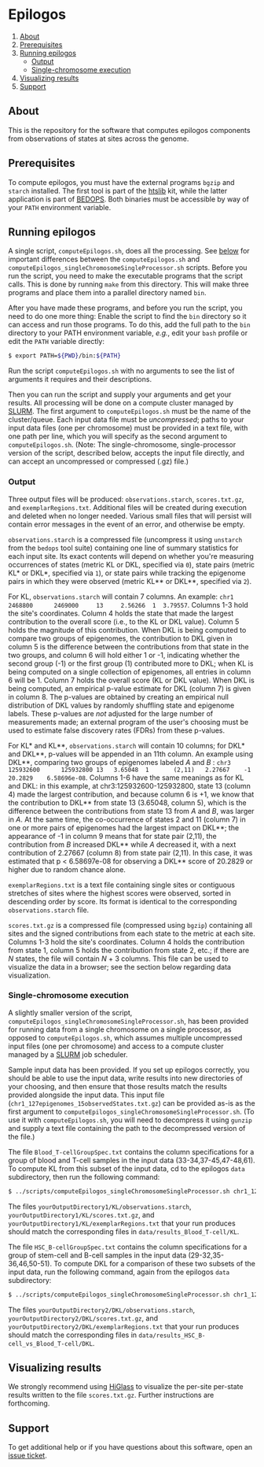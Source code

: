 # Epilogos

1. [About](#about)
2. [Prerequisites](#prerequisites)
3. [Running epilogos](#running-epilogos)
    * [Output](#output)
    * [Single-chromosome execution](#single-chromosome-execution)
4. [Visualizing results](#visualizing-results)
5. [Support](#support)

## About

This is the repository for the software that computes epilogos components from observations of states at sites across the genome.

## Prerequisites

To compute epilogos, you must have the external programs `bgzip` and `starch` installed. The first tool is part of the [htslib](https://github.com/samtools/htslib) kit, while the latter application is part of [BEDOPS](https://github.com/bedops/bedops). Both binaries must be accessible by way of your `PATH` environment variable.

## Running epilogos

A single script, `computeEpilogos.sh`, does all the processing. See [below](#single-chromosome-execution) for important differences between the `computeEpilogos.sh` and `computeEpilogos_singleChromosomeSingleProcessor.sh` scripts. Before you run the script, you need to make the executable programs that the script calls.  This is done by running `make` from this directory.  This will make three programs and place them into a parallel directory named `bin`.

After you have made these programs, and before you run the script, you need to do one more thing: Enable the script to find the `bin` directory so it can access and run those programs. To do this, add the full path to the `bin` directory to your PATH environment variable, *e.g.*, edit your `bash` profile or edit the `PATH` variable directly:

```bash
$ export PATH=${PWD}/bin:${PATH}
```

Run the script `computeEpilogos.sh` with no arguments to see the list of arguments it requires and their descriptions.

Then you can run the script and supply your arguments and get your results.  All processing will be done on a compute cluster managed by [SLURM](https://slurm.schedmd.com/).  The first argument to `computeEpilogos.sh` must be the name of the cluster/queue.  Each input data file must be *uncompressed*; paths to your input data files (one per chromosome) must be provided in a text file, with one path per line, which you will specify as the second argument to `computeEpilogos.sh`.  (Note:  The single-chromosome, single-processor version of the script, described below, accepts the input file directly, and can accept an uncompressed or compressed (.gz) file.)

### Output

Three output files will be produced: `observations.starch`, `scores.txt.gz`, and `exemplarRegions.txt`. Additional files will be created during execution and deleted when no longer needed. Various small files that will persist will contain error messages in the event of an error, and otherwise be empty.

`observations.starch` is a compressed file (uncompress it using `unstarch` from the `bedops` tool suite) containing one line of summary statistics for each input site.  Its exact contents will depend on whether you're measuring occurrences of states (metric KL or DKL, specified via `0`), state pairs (metric KL\* or DKL\*, specified via `1`), or state pairs while tracking the epigenome pairs in which they were observed (metric KL\*\* or DKL\*\*, specified via `2`).

For KL, `observations.starch` will contain 7 columns.  An example: `chr1	2468800	     2469000	 13	    2.56266  1	3.79557`.  Columns 1-3 hold the site's coordinates.  Column 4 holds the state that made the largest contribution to the overall score (i.e., to the KL or DKL value).  Column 5 holds the magnitude of this contribution.  When DKL is being computed to compare two groups of epigenomes, the contribution to DKL given in column 5 is the difference between the contributions from that state in the two groups, and column 6 will hold either 1 or -1, indicating whether the second group (-1) or the first group (1) contributed more to DKL; when KL is being computed on a single collection of epigenomes, all entries in column 6 will be 1.  Column 7 holds the overall score (KL or DKL value).   When DKL is being computed, an empirical p-value estimate for DKL (column 7) is given in column 8.  The p-values are obtained by creating an empirical null distribution of DKL values by randomly shuffling state and epigenome labels.  These p-values are *not* adjusted for the large number of measurements made; an external program of the user's choosing must be used to estimate false discovery rates (FDRs) from these p-values.

For KL\* and KL\*\*, `observations.starch` will contain 10 columns; for DKL\* and DKL\*\*, p-values will be appended in an 11th column.  An example using DKL\*\*, comparing two groups of epigenomes labeled *A* and *B* : `chr3		     125932600	    125932800 13   3.65048  1	    (2,11)	 2.27667	-1    20.2829	 6.58696e-08`.  Columns 1-6 have the same meanings as for KL and DKL:  in this example, at chr3:125932600-125932800, state 13 (column 4) made the largest contribution, and because column 6 is +1, we know that the contribution to DKL\*\* from state 13 (3.65048, column 5), which is the difference between the contributions from state 13 from *A* and *B*, was larger in *A*.  At the same time, the co-occurrence of states 2 and 11 (column 7) in one or more pairs of epigenomes had the largest impact on DKL\*\*; the appearance of -1 in column 9 means that for state pair (2,11), the contribution from *B* increased DKL\*\* while *A* decreased it, with a next contribution of 2.27667 (column 8) from state pair (2,11).  In this case, it was estimated that p < 6.58697e-08 for observing a DKL\*\* score of 20.2829 or higher due to random chance alone.

`exemplarRegions.txt` is a text file containing single sites or contiguous stretches of sites where the highest scores were observed, sorted in descending order by score.  Its format is identical to the corresponding `observations.starch` file.

`scores.txt.gz` is a compressed file (compressed using `bgzip`) containing all sites and the signed contributions from each state to the metric at each site.  Columns 1-3 hold the site's coordinates.  Column 4 holds the contribution from state 1, column 5 holds the contribution from state 2, etc.; if there are *N* states, the file will contain *N* + 3 columns.  This file can be used to visualize the data in a browser; see the section below regarding data visualization.

### Single-chromosome execution

A slightly smaller version of the script, `computeEpilogos_singleChromosomeSingleProcessor.sh`, has been provided for running data from a single chromosome on a single processor, as opposed to `computeEpilogos.sh`, which assumes multiple uncompressed input files (one per chromosome) and access to a compute cluster managed by a [SLURM](https://slurm.schedmd.com/) job scheduler.

Sample input data has been provided. If you set up epilogos correctly, you should be able to use the input data, write results into new directories of your choosing, and then ensure that those results match the results provided alongside the input data. This input file (`chr1_127epigenomes_15observedStates.txt.gz`) can be provided as-is as the first argument to `computeEpilogos_singleChromosomeSingleProcessor.sh`. (To use it with `computeEpilogos.sh`, you will need to decompress it using `gunzip` and supply a text file containing the path to the decompressed version of the file.)

The file `Blood_T-cellGroupSpec.txt` contains the column specifications for a group of blood and T-cell samples in the input data (33-34,37-45,47-48,61). To compute KL from this subset of the input data, cd to the epilogos `data` subdirectory, then run the following command:

```bash
$ ../scripts/computeEpilogos_singleChromosomeSingleProcessor.sh chr1_127epigenomes_15observedStates.txt.gz 0 15 yourOutputDirectory1/KL "33-34,37-45,47-48,61"
```

The files `yourOutputDirectory1/KL/observations.starch`, `yourOutputDirectory1/KL/scores.txt.gz`, and `yourOutputDirectory1/KL/exemplarRegions.txt` that your run produces should match the corresponding files in `data/results_Blood_T-cell/KL`.

The file `HSC_B-cellGroupSpec.txt` contains the column specifications for a group of stem-cell and B-cell samples in the input data (29-32,35-36,46,50-51). To compute DKL for a comparison of these two subsets of the input data, run the following command, again from the epilogos `data` subdirectory:

```bash
$ ../scripts/computeEpilogos_singleChromosomeSingleProcessor.sh chr1_127epigenomes_15observedStates.txt 0 15 yourOutputDirectory2/DKL "29-32,35-36,46,50-51" "33-34,37-45,47-48,61"
```

The files `yourOutputDirectory2/DKL/observations.starch`, `yourOutputDirectory2/DKL/scores.txt.gz`, and `yourOutputDirectory2/DKL/exemplarRegions.txt` that your run produces should match the corresponding files in `data/results_HSC_B-cell_vs_Blood_T-cell/DKL`.

## Visualizing results

We strongly recommend using [HiGlass](https://higlass.io) to visualize the per-site per-state results written to the file `scores.txt.gz`. Further instructions are forthcoming.

## Support

To get additional help or if you have questions about this software, open an [issue ticket](https://github.com/Altius/epilogos/issues).

